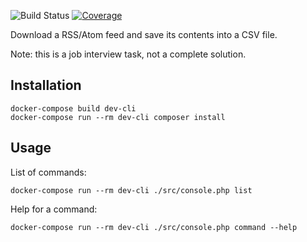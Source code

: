 ![Build Status][build-badge]
[![Coverage][coverage-badge]][coverage-url]

[build-badge]: https://github.com/pawel-slowik/rss-csv/workflows/tests/badge.svg
[coverage-badge]: https://codecov.io/gh/pawel-slowik/rss-csv/branch/master/graph/badge.svg
[coverage-url]: https://codecov.io/gh/pawel-slowik/rss-csv

Download a RSS/Atom feed and save its contents into a CSV file.

Note: this is a job interview task, not a complete solution.

## Installation

	docker-compose build dev-cli
	docker-compose run --rm dev-cli composer install

## Usage

List of commands:

	docker-compose run --rm dev-cli ./src/console.php list

Help for a command:

	docker-compose run --rm dev-cli ./src/console.php command --help

